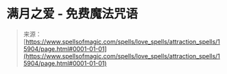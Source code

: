 <!--yml

category: 未分类

日期：2024-06-12 18:55:39

-->

# 满月之爱 - 免费魔法咒语

> 来源：[https://www.spellsofmagic.com/spells/love_spells/attraction_spells/15904/page.html#0001-01-01](https://www.spellsofmagic.com/spells/love_spells/attraction_spells/15904/page.html#0001-01-01)
